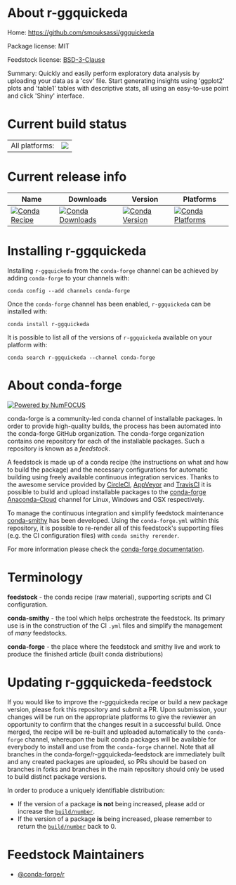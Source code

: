 About r-ggquickeda
==================

Home: https://github.com/smouksassi/ggquickeda

Package license: MIT

Feedstock license: [BSD-3-Clause](https://github.com/conda-forge/r-ggquickeda-feedstock/blob/master/LICENSE.txt)

Summary: Quickly and easily perform exploratory data analysis by uploading your data as a 'csv' file. Start generating insights using 'ggplot2' plots and 'table1' tables with descriptive stats, all using an easy-to-use point and click 'Shiny' interface.

Current build status
====================


<table><tr><td>All platforms:</td>
    <td>
      <a href="https://dev.azure.com/conda-forge/feedstock-builds/_build/latest?definitionId=10253&branchName=master">
        <img src="https://dev.azure.com/conda-forge/feedstock-builds/_apis/build/status/r-ggquickeda-feedstock?branchName=master">
      </a>
    </td>
  </tr>
</table>

Current release info
====================

| Name | Downloads | Version | Platforms |
| --- | --- | --- | --- |
| [![Conda Recipe](https://img.shields.io/badge/recipe-r--ggquickeda-green.svg)](https://anaconda.org/conda-forge/r-ggquickeda) | [![Conda Downloads](https://img.shields.io/conda/dn/conda-forge/r-ggquickeda.svg)](https://anaconda.org/conda-forge/r-ggquickeda) | [![Conda Version](https://img.shields.io/conda/vn/conda-forge/r-ggquickeda.svg)](https://anaconda.org/conda-forge/r-ggquickeda) | [![Conda Platforms](https://img.shields.io/conda/pn/conda-forge/r-ggquickeda.svg)](https://anaconda.org/conda-forge/r-ggquickeda) |

Installing r-ggquickeda
=======================

Installing `r-ggquickeda` from the `conda-forge` channel can be achieved by adding `conda-forge` to your channels with:

```
conda config --add channels conda-forge
```

Once the `conda-forge` channel has been enabled, `r-ggquickeda` can be installed with:

```
conda install r-ggquickeda
```

It is possible to list all of the versions of `r-ggquickeda` available on your platform with:

```
conda search r-ggquickeda --channel conda-forge
```


About conda-forge
=================

[![Powered by NumFOCUS](https://img.shields.io/badge/powered%20by-NumFOCUS-orange.svg?style=flat&colorA=E1523D&colorB=007D8A)](http://numfocus.org)

conda-forge is a community-led conda channel of installable packages.
In order to provide high-quality builds, the process has been automated into the
conda-forge GitHub organization. The conda-forge organization contains one repository
for each of the installable packages. Such a repository is known as a *feedstock*.

A feedstock is made up of a conda recipe (the instructions on what and how to build
the package) and the necessary configurations for automatic building using freely
available continuous integration services. Thanks to the awesome service provided by
[CircleCI](https://circleci.com/), [AppVeyor](https://www.appveyor.com/)
and [TravisCI](https://travis-ci.com/) it is possible to build and upload installable
packages to the [conda-forge](https://anaconda.org/conda-forge)
[Anaconda-Cloud](https://anaconda.org/) channel for Linux, Windows and OSX respectively.

To manage the continuous integration and simplify feedstock maintenance
[conda-smithy](https://github.com/conda-forge/conda-smithy) has been developed.
Using the ``conda-forge.yml`` within this repository, it is possible to re-render all of
this feedstock's supporting files (e.g. the CI configuration files) with ``conda smithy rerender``.

For more information please check the [conda-forge documentation](https://conda-forge.org/docs/).

Terminology
===========

**feedstock** - the conda recipe (raw material), supporting scripts and CI configuration.

**conda-smithy** - the tool which helps orchestrate the feedstock.
                   Its primary use is in the construction of the CI ``.yml`` files
                   and simplify the management of *many* feedstocks.

**conda-forge** - the place where the feedstock and smithy live and work to
                  produce the finished article (built conda distributions)


Updating r-ggquickeda-feedstock
===============================

If you would like to improve the r-ggquickeda recipe or build a new
package version, please fork this repository and submit a PR. Upon submission,
your changes will be run on the appropriate platforms to give the reviewer an
opportunity to confirm that the changes result in a successful build. Once
merged, the recipe will be re-built and uploaded automatically to the
`conda-forge` channel, whereupon the built conda packages will be available for
everybody to install and use from the `conda-forge` channel.
Note that all branches in the conda-forge/r-ggquickeda-feedstock are
immediately built and any created packages are uploaded, so PRs should be based
on branches in forks and branches in the main repository should only be used to
build distinct package versions.

In order to produce a uniquely identifiable distribution:
 * If the version of a package **is not** being increased, please add or increase
   the [``build/number``](https://conda.io/docs/user-guide/tasks/build-packages/define-metadata.html#build-number-and-string).
 * If the version of a package **is** being increased, please remember to return
   the [``build/number``](https://conda.io/docs/user-guide/tasks/build-packages/define-metadata.html#build-number-and-string)
   back to 0.

Feedstock Maintainers
=====================

* [@conda-forge/r](https://github.com/conda-forge/r/)

